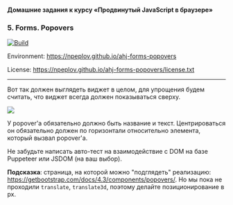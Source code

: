 #### Домашние задания к курсу «Продвинутый JavaScript в браузере»
### 5. Forms. Popovers

[![Build](https://ci.appveyor.com/api/projects/status/7jvnai7and6coqgw?svg=true)](https://ci.appveyor.com/project/npeplov/ahj-forms-popovers)

Environment: https://npeplov.github.io/ahj-forms-popovers

License: https://npeplov.github.io/ahj-forms-popovers/license.txt

---

Вот так должен выглядеть виджет в целом, для упрощения будем считать, что виджет всегда должен показываться сверху.

![](./pic/Popovers.png)

У popover'а обязательно должно быть название и текст. Центрироваться он обязательно должен по горизонтали относительно элемента, который вызвал popover'а.

Не забудьте написать авто-тест на взаимодействие с DOM на базе Puppeteer или JSDOM (на ваш выбор).

**Подсказка**: страница, на которой можно "подглядеть" реализацию: https://getbootstrap.com/docs/4.3/components/popovers/. Но мы пока не проходили `translate`, `translate3d`, поэтому делайте позиционирование в px.
